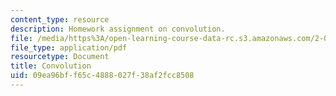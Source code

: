 ```yaml
---
content_type: resource
description: Homework assignment on convolution.
file: /media/https%3A/open-learning-course-data-rc.s3.amazonaws.com/2-017j-design-of-electromechanical-robotic-systems-fall-2009/09ea96bff65c4888027f38af2fcc8508_MIT2_017JF09_p02.pdf
file_type: application/pdf
resourcetype: Document
title: Convolution
uid: 09ea96bf-f65c-4888-027f-38af2fcc8508
---
```


